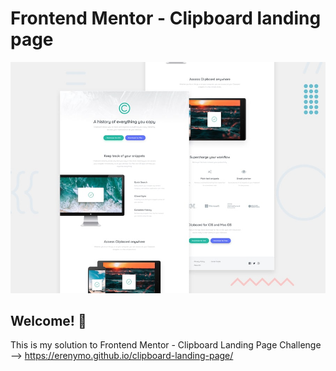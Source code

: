 # Frontend Mentor - Clipboard landing page

![Design preview for the Clipboard landing page coding challenge](./design/desktop-preview.jpg)

## Welcome! 👋

This is my solution to Frontend Mentor - Clipboard Landing Page Challenge --> https://erenymo.github.io/clipboard-landing-page/